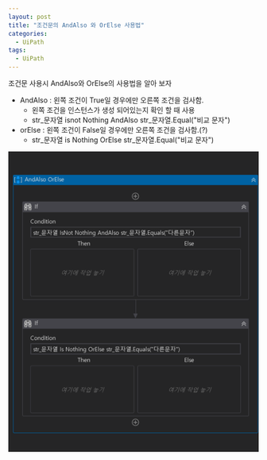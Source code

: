 ```yaml
---
layout: post
title: "조건문의 AndAlso 와 OrElse 사용법"
categories:
  - UiPath
tags:
  - UiPath
---
```


조건문 사용시 AndAlso와 OrElse의 사용법을 알아 보자

* AndAlso : 왼쪽 조건이 True일 경우에만 오른쪽 조건을 검사함.
    * 왼쪽 조건을 인스턴스가  생성 되어있는지 확인 할 때 사용
    * str_문자열 isnot Nothing AndAlso str_문자열.Equal("비교 문자")
* orElse : 왼쪽 조건이 False일 경우에만 오른쪽 조건을 검사함.(?)
    * str_문자열 is Nothing OrElse str_문자열.Equal("비교 문자")

![](/assets/uipath/AndAlso&OrElse.png)